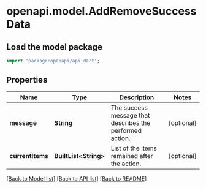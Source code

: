 # openapi.model.AddRemoveSuccessData

## Load the model package
```dart
import 'package:openapi/api.dart';
```

## Properties
Name | Type | Description | Notes
------------ | ------------- | ------------- | -------------
**message** | **String** | The success message that describes the performed action. | [optional] 
**currentItems** | **BuiltList&lt;String&gt;** | List of the items remained after the action. | [optional] 

[[Back to Model list]](../README.md#documentation-for-models) [[Back to API list]](../README.md#documentation-for-api-endpoints) [[Back to README]](../README.md)


